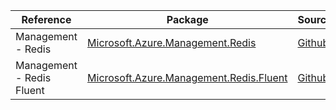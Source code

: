 | Reference | Package | Source |
|---|---|---|
|Management - Redis|[Microsoft.Azure.Management.Redis](https://www.nuget.org/packages/Microsoft.Azure.Management.Redis)|[Github](https://github.com/Azure/azure-sdk-for-net)|
|Management - Redis Fluent|[Microsoft.Azure.Management.Redis.Fluent](https://www.nuget.org/packages/Microsoft.Azure.Management.Redis.Fluent)|[Github](https://github.com/Azure/azure-sdk-for-net)|
